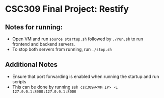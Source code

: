 # CSC309 Final Project: Restify

## Notes for running:
* Open VM and run `source startup.sh` followed by `./run.sh` to run frontend and backend servers.
* To stop both servers from running, run `./stop.sh`

## Additional Notes
* Ensure that port forwarding is enabled when running the startup and run scripts
* This can be done by running `ssh csc309@<VM IP> -L 127.0.0.1:8000:127.0.0.1:8000`
